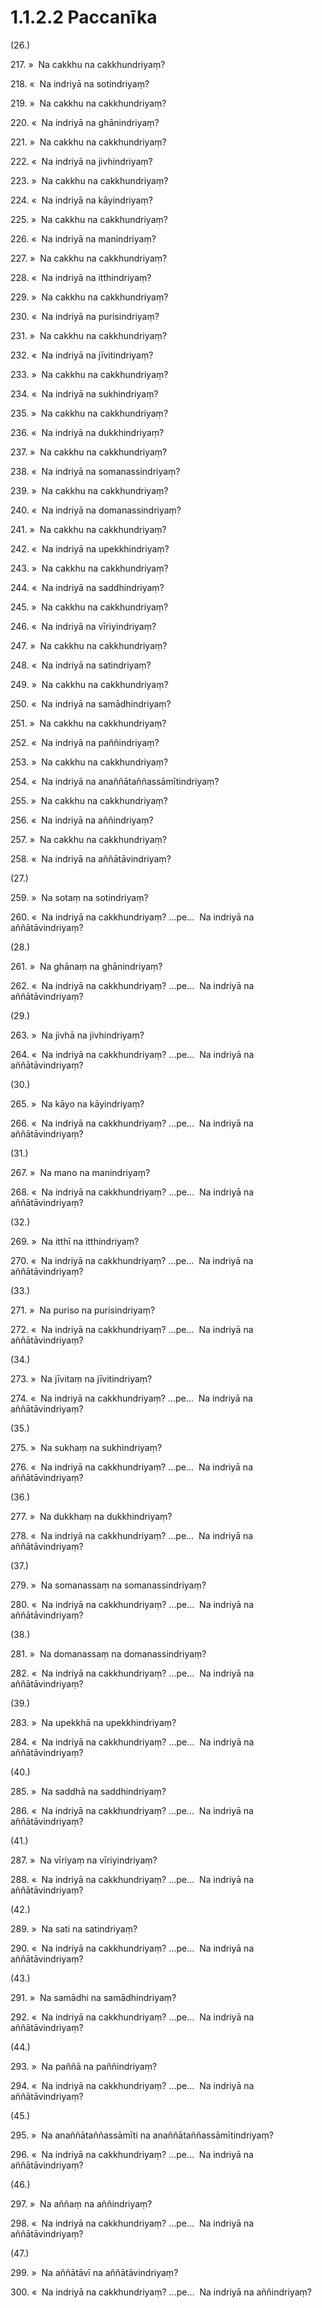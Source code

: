 

# 1.1.2.2 Paccanīka





(26.)

217\. »  Na cakkhu na cakkhundriyaṃ?

218\. «  Na indriyā na sotindriyaṃ?

219\. »  Na cakkhu na cakkhundriyaṃ?

220\. «  Na indriyā na ghānindriyaṃ?

221\. »  Na cakkhu na cakkhundriyaṃ?

222\. «  Na indriyā na jivhindriyaṃ?

223\. »  Na cakkhu na cakkhundriyaṃ?

224\. «  Na indriyā na kāyindriyaṃ?

225\. »  Na cakkhu na cakkhundriyaṃ?

226\. «  Na indriyā na manindriyaṃ?

227\. »  Na cakkhu na cakkhundriyaṃ?

228\. «  Na indriyā na itthindriyaṃ?

229\. »  Na cakkhu na cakkhundriyaṃ?

230\. «  Na indriyā na purisindriyaṃ?

231\. »  Na cakkhu na cakkhundriyaṃ?

232\. «  Na indriyā na jīvitindriyaṃ?

233\. »  Na cakkhu na cakkhundriyaṃ?

234\. «  Na indriyā na sukhindriyaṃ?

235\. »  Na cakkhu na cakkhundriyaṃ?

236\. «  Na indriyā na dukkhindriyaṃ?

237\. »  Na cakkhu na cakkhundriyaṃ?

238\. «  Na indriyā na somanassindriyaṃ?

239\. »  Na cakkhu na cakkhundriyaṃ?

240\. «  Na indriyā na domanassindriyaṃ?

241\. »  Na cakkhu na cakkhundriyaṃ?

242\. «  Na indriyā na upekkhindriyaṃ?

243\. »  Na cakkhu na cakkhundriyaṃ?

244\. «  Na indriyā na saddhindriyaṃ?

245\. »  Na cakkhu na cakkhundriyaṃ?

246\. «  Na indriyā na vīriyindriyaṃ?

247\. »  Na cakkhu na cakkhundriyaṃ?

248\. «  Na indriyā na satindriyaṃ?

249\. »  Na cakkhu na cakkhundriyaṃ?

250\. «  Na indriyā na samādhindriyaṃ?

251\. »  Na cakkhu na cakkhundriyaṃ?

252\. «  Na indriyā na paññindriyaṃ?

253\. »  Na cakkhu na cakkhundriyaṃ?

254\. «  Na indriyā na anaññātaññassāmītindriyaṃ?

255\. »  Na cakkhu na cakkhundriyaṃ?

256\. «  Na indriyā na aññindriyaṃ?

257\. »  Na cakkhu na cakkhundriyaṃ?

258\. «  Na indriyā na aññātāvindriyaṃ?

(27.)

259\. »  Na sotaṃ na sotindriyaṃ?

260\. «  Na indriyā na cakkhundriyaṃ? …pe…  Na indriyā na aññātāvindriyaṃ?

(28.)

261\. »  Na ghānaṃ na ghānindriyaṃ?

262\. «  Na indriyā na cakkhundriyaṃ? …pe…  Na indriyā na aññātāvindriyaṃ?

(29.)

263\. »  Na jivhā na jivhindriyaṃ?

264\. «  Na indriyā na cakkhundriyaṃ? …pe…  Na indriyā na aññātāvindriyaṃ?

(30.)

265\. »  Na kāyo na kāyindriyaṃ?

266\. «  Na indriyā na cakkhundriyaṃ? …pe…  Na indriyā na aññātāvindriyaṃ?

(31.)

267\. »  Na mano na manindriyaṃ?

268\. «  Na indriyā na cakkhundriyaṃ? …pe…  Na indriyā na aññātāvindriyaṃ?

(32.)

269\. »  Na itthī na itthindriyaṃ?

270\. «  Na indriyā na cakkhundriyaṃ? …pe…  Na indriyā na aññātāvindriyaṃ?

(33.)

271\. »  Na puriso na purisindriyaṃ?

272\. «  Na indriyā na cakkhundriyaṃ? …pe…  Na indriyā na aññātāvindriyaṃ?

(34.)

273\. »  Na jīvitaṃ na jīvitindriyaṃ?

274\. «  Na indriyā na cakkhundriyaṃ? …pe…  Na indriyā na aññātāvindriyaṃ?

(35.)

275\. »  Na sukhaṃ na sukhindriyaṃ?

276\. «  Na indriyā na cakkhundriyaṃ? …pe…  Na indriyā na aññātāvindriyaṃ?

(36.)

277\. »  Na dukkhaṃ na dukkhindriyaṃ?

278\. «  Na indriyā na cakkhundriyaṃ? …pe…  Na indriyā na aññātāvindriyaṃ?

(37.)

279\. »  Na somanassaṃ na somanassindriyaṃ?

280\. «  Na indriyā na cakkhundriyaṃ? …pe…  Na indriyā na aññātāvindriyaṃ?

(38.)

281\. »  Na domanassaṃ na domanassindriyaṃ?

282\. «  Na indriyā na cakkhundriyaṃ? …pe…  Na indriyā na aññātāvindriyaṃ?

(39.)

283\. »  Na upekkhā na upekkhindriyaṃ?

284\. «  Na indriyā na cakkhundriyaṃ? …pe…  Na indriyā na aññātāvindriyaṃ?

(40.)

285\. »  Na saddhā na saddhindriyaṃ?

286\. «  Na indriyā na cakkhundriyaṃ? …pe…  Na indriyā na aññātāvindriyaṃ?

(41.)

287\. »  Na vīriyaṃ na vīriyindriyaṃ?

288\. «  Na indriyā na cakkhundriyaṃ? …pe…  Na indriyā na aññātāvindriyaṃ?

(42.)

289\. »  Na sati na satindriyaṃ?

290\. «  Na indriyā na cakkhundriyaṃ? …pe…  Na indriyā na aññātāvindriyaṃ?

(43.)

291\. »  Na samādhi na samādhindriyaṃ?

292\. «  Na indriyā na cakkhundriyaṃ? …pe…  Na indriyā na aññātāvindriyaṃ?

(44.)

293\. »  Na paññā na paññindriyaṃ?

294\. «  Na indriyā na cakkhundriyaṃ? …pe…  Na indriyā na aññātāvindriyaṃ?

(45.)

295\. »  Na anaññātaññassāmīti na anaññātaññassāmītindriyaṃ?

296\. «  Na indriyā na cakkhundriyaṃ? …pe…  Na indriyā na aññātāvindriyaṃ?

(46.)

297\. »  Na aññaṃ na aññindriyaṃ?

298\. «  Na indriyā na cakkhundriyaṃ? …pe…  Na indriyā na aññātāvindriyaṃ?

(47.)

299\. »  Na aññātāvī na aññātāvindriyaṃ?

300\. «  Na indriyā na cakkhundriyaṃ? …pe…  Na indriyā na aññindriyaṃ?



